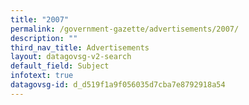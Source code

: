```yaml
---
title: "2007"
permalink: /government-gazette/advertisements/2007/
description: ""
third_nav_title: Advertisements
layout: datagovsg-v2-search
default_field: Subject
infotext: true
datagovsg-id: d_d519f1a9f056035d7cba7e8792918a54
---
```

